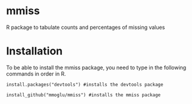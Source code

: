 # mmiss
R package to tabulate counts and percentages of missing values

# Installation
To be able to install the mmiss package, you need to type in the following commands in order in R.
```
install.packages("devtools") #installs the devtools package
```
```
install_github("mmoglu/mmiss") #installs the mmiss package
```

